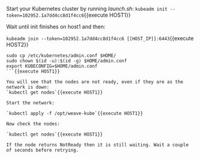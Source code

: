 Start your Kubernetes cluster by running *launch.sh*:
`kubeadm init --token=102952.1a7dd4cc8d1f4cc6`{{execute HOST1}}

Wait until init finishes on host1 and then:

`kubeadm join --token=102952.1a7dd4cc8d1f4cc6 [[HOST_IP]]:6443`{{execute HOST2}}

```
sudo cp /etc/kubernetes/admin.conf $HOME/
sudo chown $(id -u):$(id -g) $HOME/admin.conf
export KUBECONFIG=$HOME/admin.conf
```{{execute HOST1}}

You will see that the nodes are not ready, even if they are as the network is down:
`kubectl get nodes`{{execute HOST1}}

Start the network:

`kubectl apply -f /opt/weave-kube`{{execute HOST1}}

Now check the nodes:

`kubectl get nodes`{{execute HOST1}}

If the node returns NotReady then it is still waiting. Wait a couple of seconds before retrying.
